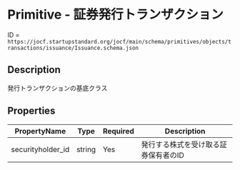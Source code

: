 # Primitive - 証券発行トランザクション

ID = `https://jocf.startupstandard.org/jocf/main/schema/primitives/objects/transactions/issuance/Issuance.schema.json`

## Description
発行トランザクションの基底クラス

## Properties

| PropertyName | Type | Required | Description |
|-------------|------|----------|-------------|
| securityholder_id | string | Yes | 発行する株式を受け取る証券保有者のID |